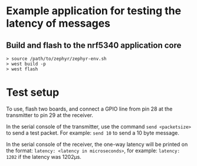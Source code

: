 # Example application for testing the latency of messages

## Build and flash to the nrf5340 application core

```
> source /path/to/zephyr/zephyr-env.sh
> west build -p
> west flash
```

# Test setup

To use, flash two boards, and connect a GPIO line from pin 28 at the transmitter to pin 29 at the receiver. 

In the serial console of the transmitter, use the command `send <packetsize>` to send a test packet. For example: `send 10` to send a 10 byte message.

In the serial console of the receiver, the one-way latency will be printed on the format: `latency: <latency in microseconds>`, for example: `latency: 1202` if the latency was 1202μs.
